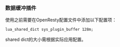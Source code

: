 ### 数据缓冲插件

使用之前需要在OpenResty配置文件中添加以下配置项：

```
lua_shared_dict sys_plugin_buffer 128m;
```

shared dict的大小需根据实际应用配置。


